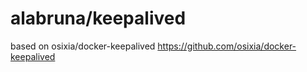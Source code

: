 # alabruna/keepalived
based on osixia/docker-keepalived
https://github.com/osixia/docker-keepalived
